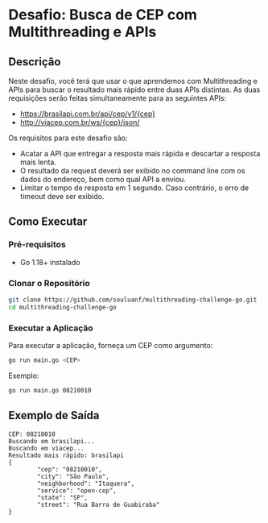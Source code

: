 # Desafio: Busca de CEP com Multithreading e APIs

## Descrição

Neste desafio, você terá que usar o que aprendemos com Multithreading e APIs para buscar o resultado mais rápido entre duas APIs distintas. As duas requisições serão feitas simultaneamente para as seguintes APIs:
- https://brasilapi.com.br/api/cep/v1/{cep}
- http://viacep.com.br/ws/{cep}/json/

Os requisitos para este desafio são:
- Acatar a API que entregar a resposta mais rápida e descartar a resposta mais lenta.
- O resultado da request deverá ser exibido no command line com os dados do endereço, bem como qual API a enviou.
- Limitar o tempo de resposta em 1 segundo. Caso contrário, o erro de timeout deve ser exibido.

## Como Executar

### Pré-requisitos

- Go 1.18+ instalado

### Clonar o Repositório

```sh
git clone https://github.com/souluanf/multithreading-challenge-go.git
cd multithreading-challenge-go
```

### Executar a Aplicação

Para executar a aplicação, forneça um CEP como argumento:

```sh
go run main.go <CEP>
```

Exemplo:

```sh
go run main.go 08210010
```

## Exemplo de Saída

```
CEP: 08210010
Buscando em brasilapi...
Buscando em viacep...
Resultado mais rápido: brasilapi
{
        "cep": "08210010",
        "city": "São Paulo",
        "neighborhood": "Itaquera",
        "service": "open-cep",
        "state": "SP",
        "street": "Rua Barra de Guabiraba"
}
```

